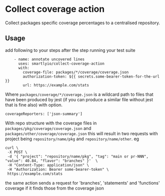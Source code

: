 # Collect coverage action

Collect packages specific coverage percentages to a centralised repository.

## Usage

add following to your steps after the step running your test suite

```
    - name: annotate uncovered lines
      uses: smartlyio/collect-coverage-action
      with:
        coverage-file: packages/*/coverage/coverage.json
        authorization-token: ${{ secrets.some-bearer-token-for-the-url }}
        url: https://example.com/stats
```

Where `packages/coverage/*/coverage.json` is  a wildcard path to files that have been produced by jest
(if you can produce a similar file without jest that is fine also)
with option. 

```
coverageReporters: ['json-summary']
```

With repo structure with the coverage files in 
`packages/pkg/coverage/coverage.json` and `packages/other/coverage/coverage.json` this will 
result in two requests with project being `repository/name/pkg` and `repository/name/other`. eg

```
curl \
 -X POST \
 -d '{ "project": "repository/name/pkg", "tag": "main or pr-NNN", "value": 40.84, "flavor": "branches" }'  \
 -H "Content-Type: application/json" \
 -H "Authorization: Bearer some-bearer-token" \
 https://example.com/stats
```

the same action sends a request for 'branches', 'statements' and 'functions' coverage if it finds those from the
coverage json
